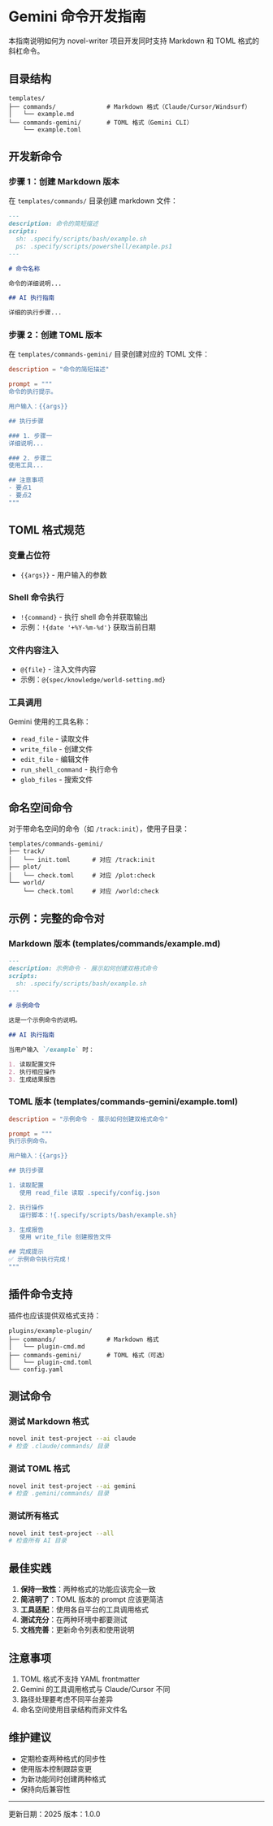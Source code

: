 # Gemini 命令开发指南

本指南说明如何为 novel-writer 项目开发同时支持 Markdown 和 TOML 格式的斜杠命令。

## 目录结构

```
templates/
├── commands/              # Markdown 格式（Claude/Cursor/Windsurf）
│   └── example.md
└── commands-gemini/       # TOML 格式（Gemini CLI）
    └── example.toml
```

## 开发新命令

### 步骤 1：创建 Markdown 版本

在 `templates/commands/` 目录创建 markdown 文件：

```markdown
---
description: 命令的简短描述
scripts:
  sh: .specify/scripts/bash/example.sh
  ps: .specify/scripts/powershell/example.ps1
---

# 命令名称

命令的详细说明...

## AI 执行指南

详细的执行步骤...
```

### 步骤 2：创建 TOML 版本

在 `templates/commands-gemini/` 目录创建对应的 TOML 文件：

```toml
description = "命令的简短描述"

prompt = """
命令的执行提示。

用户输入：{{args}}

## 执行步骤

### 1. 步骤一
详细说明...

### 2. 步骤二
使用工具...

## 注意事项
- 要点1
- 要点2
"""
```

## TOML 格式规范

### 变量占位符
- `{{args}}` - 用户输入的参数

### Shell 命令执行
- `!{command}` - 执行 shell 命令并获取输出
- 示例：`!{date '+%Y-%m-%d'}` 获取当前日期

### 文件内容注入
- `@{file}` - 注入文件内容
- 示例：`@{spec/knowledge/world-setting.md}`

### 工具调用
Gemini 使用的工具名称：
- `read_file` - 读取文件
- `write_file` - 创建文件
- `edit_file` - 编辑文件
- `run_shell_command` - 执行命令
- `glob_files` - 搜索文件

## 命名空间命令

对于带命名空间的命令（如 `/track:init`），使用子目录：

```
templates/commands-gemini/
├── track/
│   └── init.toml      # 对应 /track:init
├── plot/
│   └── check.toml     # 对应 /plot:check
└── world/
    └── check.toml     # 对应 /world:check
```

## 示例：完整的命令对

### Markdown 版本 (templates/commands/example.md)

```markdown
---
description: 示例命令 - 展示如何创建双格式命令
scripts:
  sh: .specify/scripts/bash/example.sh
---

# 示例命令

这是一个示例命令的说明。

## AI 执行指南

当用户输入 `/example` 时：

1. 读取配置文件
2. 执行相应操作
3. 生成结果报告
```

### TOML 版本 (templates/commands-gemini/example.toml)

```toml
description = "示例命令 - 展示如何创建双格式命令"

prompt = """
执行示例命令。

用户输入：{{args}}

## 执行步骤

1. 读取配置
   使用 read_file 读取 .specify/config.json

2. 执行操作
   运行脚本：!{.specify/scripts/bash/example.sh}

3. 生成报告
   使用 write_file 创建报告文件

## 完成提示
✅ 示例命令执行完成！
"""
```

## 插件命令支持

插件也应该提供双格式支持：

```
plugins/example-plugin/
├── commands/              # Markdown 格式
│   └── plugin-cmd.md
├── commands-gemini/       # TOML 格式（可选）
│   └── plugin-cmd.toml
└── config.yaml
```

## 测试命令

### 测试 Markdown 格式
```bash
novel init test-project --ai claude
# 检查 .claude/commands/ 目录
```

### 测试 TOML 格式
```bash
novel init test-project --ai gemini
# 检查 .gemini/commands/ 目录
```

### 测试所有格式
```bash
novel init test-project --all
# 检查所有 AI 目录
```

## 最佳实践

1. **保持一致性**：两种格式的功能应该完全一致
2. **简洁明了**：TOML 版本的 prompt 应该更简洁
3. **工具适配**：使用各自平台的工具调用格式
4. **测试充分**：在两种环境中都要测试
5. **文档完善**：更新命令列表和使用说明

## 注意事项

1. TOML 格式不支持 YAML frontmatter
2. Gemini 的工具调用格式与 Claude/Cursor 不同
3. 路径处理要考虑不同平台差异
4. 命名空间使用目录结构而非文件名

## 维护建议

- 定期检查两种格式的同步性
- 使用版本控制跟踪变更
- 为新功能同时创建两种格式
- 保持向后兼容性

---
更新日期：2025
版本：1.0.0